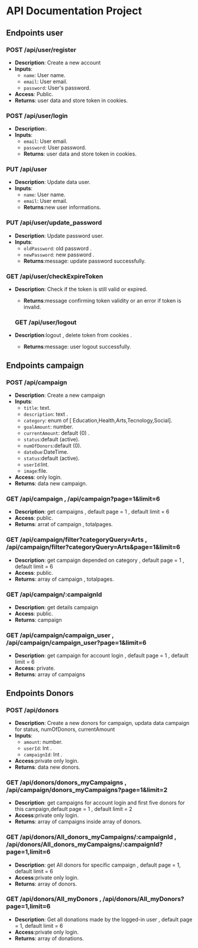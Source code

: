 # API Documentation Project

## Endpoints user

### POST /api/user/register

- **Description**: Create a new account
- **Inputs**:
  - `name`: User name.
  - `email`: User email.
  - `password`: User's password.
- **Access**: Public.
- **Returns**: user data and store token in cookies.

### POST /api/user/login

- **Description**:.
- **Inputs**:
  - `email`: User email.
  - `password`: User password.
  - **Returns**: user data and store token in cookies.

### PUT /api/user

- **Description**: Update data user.
- **Inputs**:
  - `name`: User name.
  - `email`: User email.
  - **Returns**:new user informations.

### PUT /api/user/update_password

- **Description**: Update password user.
- **Inputs**:
  - `oldPassword`: old password .
  - `newPassword`: new password .
  - **Returns**:message: update password successfully.

### GET /api/user/checkExpireToken

- **Description**: Check if the token is still valid or expired.

  - **Returns**:message confirming token validity or an error if token is invalid.

  ### GET /api/user/logout

- **Description**:logout , delete token from cookies .
  - **Returns**:message: user logout successfully.

## Endpoints campaign

### POST /api/campaign

- **Description**: Create a new campaign
- **Inputs**:
  - `title`: text.
  - `description`: text .
  - `category`: enum of [ Education,Health,Arts,Tecnology,Social].
  - `goalAmount`: number.
  - `currentAmount`: default (0) .
  - `status`:default (active).
  - `numOfDonors`:default (0).
  - `dateDue`:DateTime.
  - `status`:default (active).
  - `userId`:Int.
  - `image`:file.
- **Access**: only login.
- **Returns**: data new campaign.

### GET /api/campaign , /api/campaign?page=1&limit=6

- **Description**: get campaigns , default page = 1 , default limit = 6
- **Access**: public.
- **Returns**: arrat of campaign , totalpages.

### GET /api/campaign/filter?categoryQuery=Arts , /api/campaign/filter?categoryQuery=Arts&page=1&limit=6

- **Description**: get campaign depended on category , default page = 1 , default limit = 6
- **Access**: public.
- **Returns**: array of campaign , totalpages.

### GET /api/campaign/:campaignId

- **Description**: get details campaign
- **Access**: public.
- **Returns**: campaign

### GET /api/campaign/campaign_user , /api/campaign/campaign_user?page=1&limit=6

- **Description**: get campaign for account login , default page = 1 , default limit = 6
- **Access**: private.
- **Returns**: array of campaigns

## Endpoints Donors

### POST /api/donors

- **Description**: Create a new donors for campaign, updata data campaign for status, numOfDonors, currentAmount
- **Inputs**:
  - `amount`: number.
  - `userId`: Int .
  - `campaignId`: Int .
- **Access**:private only login.
- **Returns**: data new donors.

### GET /api/donors/donors_myCampaigns , /api/campaign/donors_myCampaigns?page=1&limit=2

- **Description**: get campaigns for account login and first five donors for this campaign,default page = 1 , default limit = 2
- **Access**:private only login.
- **Returns**: array of campaigns inside array of donors.

### GET /api/donors/All_donors_myCampaigns/:campaignId , /api/donors/All_donors_myCampaigns/:campaignId?page=1,limit=6

- **Description**: get All donors for specific campaign , default page = 1, default limit = 6
- **Access**:private only login.
- **Returns**: array of donors.

### GET /api/donors/All_myDonors , /api/donors/All_myDonors?page=1,limit=6

- **Description**: Get all donations made by the logged-in user , default page = 1, default limit = 6
- **Access**:private only login.
- **Returns**: array of donations.
